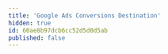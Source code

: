 ```yaml
---
title: 'Google Ads Conversions Destination'
hidden: true
id: 60ae8b97dcb6cc52d5d0d5ab
published: false
---
```


